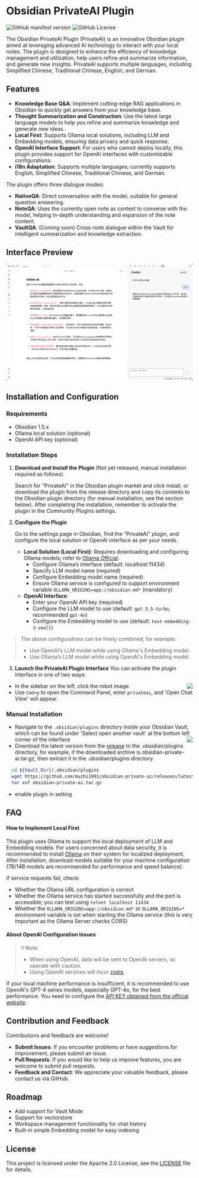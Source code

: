 # Obsidian PrivateAI Plugin

![GitHub manifest version](https://img.shields.io/github/manifest-json/v/muzhi1991/obsidian-private-ai)
![GitHub License](https://img.shields.io/github/license/muzhi1991/obsidian-private-ai)

The Obsidian PrivateAI Plugin (PrivateAI) is an innovative Obsidian plugin aimed at leveraging advanced AI technology to interact with your local notes. The plugin is designed to enhance the efficiency of knowledge management and utilization, help users refine and summarize information, and generate new insights. PrivateAI supports multiple languages, including Simplified Chinese, Traditional Chinese, English, and German.

## Features

* **Knowledge Base Q&A**: Implement cutting-edge RAG applications in Obsidian to quickly get answers from your knowledge base.
* **Thought Summarization and Construction**: Use the latest large language models to help you refine and summarize knowledge and generate new ideas.
* **Local First**: Supports Ollama local solutions, including LLM and Embedding models, ensuring data privacy and quick response.
* **OpenAI Interface Support**: For users who cannot deploy locally, this plugin provides support for OpenAI interfaces with customizable configurations.
* **i18n Adaptation**: Supports multiple languages; currently supports English, Simplified Chinese, Traditional Chinese, and German.

The plugin offers three dialogue modes:

* **NativeQA**: Direct conversation with the model, suitable for general question answering.
* **NoteQA**: Uses the currently open note as context to converse with the model, helping in-depth understanding and expansion of the note content.
* **VaultQA**: (Coming soon) Cross-note dialogue within the Vault for intelligent summarization and knowledge extraction.

## Interface Preview

![App Screenshot](./screenshots/main.png)

## Installation and Configuration

### Requirements

- Obsidian 1.5.x
- Ollama local solution (optional)
- OpenAI API key (optional)

### Installation Steps

1. **Download and Install the Plugin** (Not yet released, manual installation required as follows)

   Search for "PrivateAI" in the Obsidian plugin market and click install, or download the plugin from the release directory and copy its contents to the Obsidian plugin directory (for manual installation, see the section below). After completing the installation, remember to activate the plugin in the Community Plugins settings.

2. **Configure the Plugin**

   Go to the settings page in Obsidian, find the “PrivateAI” plugin, and configure the local solution or OpenAI interface as per your needs.

   - **Local Solution (Local First)**: Requires downloading and configuring Ollama models; refer to [Ollama Official](https://ollama.com/).
     - Configure Ollama’s interface (default: localhost:11434)
     - Specify LLM model name (required)
     - Configure Embedding model name (required)
     - Ensure Ollama service is configured to support environment variable `OLLAMA_ORIGINS=app://obsidian.md*` (mandatory)
   - **OpenAI Interface**:
     - Enter your OpenAI API key (required)
     - Configure the LLM model to use (default: `gpt-3.5-turbo`, recommended `gpt-4o`)
     - Configure the Embedding model to use (default: `text-embedding-3-small`)

> The above configurations can be freely combined, for example:
> * Use OpenAI’s LLM model while using Ollama's Embedding model.
> * Use Ollama’s LLM model while using OpenAI's Embedding model.

3. **Launch the PrivateAI Plugin Interface**
You can activate the plugin interface in one of two ways:
* In the sidebar on the left, click the robot image <img style="float: right;" src="https://api.iconify.design/lucide:bot.svg">
* Use `Cmd+p` to open the Command Panel, enter `privateai`, and 'Open Chat View' will appear.

### Manual Installation

* Navigate to the `.obsidian/plugins` directory inside your Obsidian Vault, which can be found under 'Select open another vault' at the bottom left corner of the interface <img style="float: right;" src="https://publish-01.obsidian.md/access/f786db9fac45774fa4f0d8112e232d67/Attachments/icons/obsidian-icon-vault-switcher.svg">
* Download the latest version from the [release](https://github.com/muzhi1991/obsidian-private-ai/releases/latest) to the .obsidian/plugins directory, for example, if the downloaded archive is obsidian-private-ai.tar.gz, then extract it in the .obsidian/plugins directory.

```bash
  cd ${Vault_Dir}/.obsidian/plugins
  wget https://github.com/muzhi1991/obsidian-private-ai/releases/latest/download/obsidian-private-ai.tar.gz -O obsidian-private-ai.tar.gz
  tar xvf obsidian-private-ai.tar.gz
```

* enable plugin in setting
## FAQ

#### How to Implement Local First

This plugin uses Ollama to support the local deployment of LLM and Embedding models. For users concerned about data security, it is recommended to install [Ollama](https://ollama.com/) on their system for localized deployment. After installation, download models suitable for your machine configuration (7B/14B models are recommended for performance and speed balance).

If service requests fail, check:
* Whether the Ollama URL configuration is correct
* Whether the Ollama service has started successfully and the port is accessible; you can test using `telnet localhost 11434`
* Whether the `OLLAMA_ORIGINS=app://obsidian.md*` or `OLLAMA_ORIGINS=*` environment variable is set when starting the Ollama service (this is very important as the Ollama Server checks CORS)

#### About OpenAI Configuration Issues

> !! Note: 
> * When using OpenAI, data will be sent to OpenAI servers, so operate with caution.
> * Using OpenAI services will incur [costs](https://openai.com/api/pricing).

If your local machine performance is insufficient, it is recommended to use OpenAI's GPT-4 series models, especially GPT-4o, for the best performance. You need to configure the [API KEY obtained from the official website](https://platform.openai.com/account/api-keys).

## Contribution and Feedback

Contributions and feedback are welcome!

- **Submit Issues**: If you encounter problems or have suggestions for improvement, please submit an issue.
- **Pull Requests**: If you would like to help us improve features, you are welcome to submit pull requests.
- **Feedback and Contact**: We appreciate your valuable feedback, please contact us via GitHub.

## Roadmap

- Add support for Vault Mode
- Support for vectorstore
- Workspace management functionality for chat history
- Built-in simple Embedding model for easy indexing

## License

This project is licensed under the Apache 2.0 License, see the [LICENSE](./LICENSE) file for details.